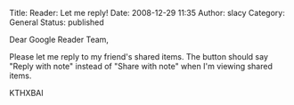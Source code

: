 Title: Reader: Let me reply!
Date: 2008-12-29 11:35
Author: slacy
Category: General
Status: published

Dear Google Reader Team,

Please let me reply to my friend's shared items. The button should say
"Reply with note" instead of "Share with note" when I'm viewing shared
items.

KTHXBAI
